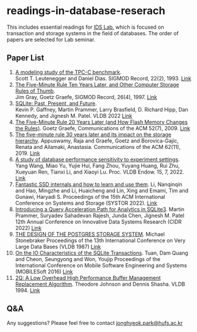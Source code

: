 # readings-in-database-reserach

This includes essential readings for [IDS Lab.](http://ids.hufs.ac.kr/) which is focused on transaction and storage systems in the field of databases.
The order of papers are selected for Lab seminar.

## Paper List
1. [A modeling study of the TPC-C benchmark](/Papers/paper1.pdf).   
   Scott T. Leutenegger and Daniel Dias. SIGMOD Record, 22(2), 1993. [Link](https://dl.acm.org/doi/10.1145/170036.170042)
2. [The Five-Minute Rule Ten Years Later, and Other Computer Storage Rules of Thumb](Papers/paper2.pdf).   
   Jim Gray, Goetz Graefe, SIGMOD Record, 26(4), 1997. [Link](https://dl.acm.org/doi/10.1145/271074.271094)
3. [SQLite: Past, Present, and Future](Papers/paper3.pdf).   
   Kevin P. Gaffney, Martin Prammer, Larry Brasfield, D. Richard Hipp, Dan Kennedy, and Jignesh M. Patel. VLDB 2022 [Link](https://www.vldb.org/pvldb/vol15/p3535-gaffney.pdf)
4. [The Five-Minute Rule 20 Years Later (and How Flash Memory Changes the Rules)](Papers/paper4.pdf). 
   Goetz Graefe, Communications of the ACM 52(7), 2009. [Link](https://dl.acm.org/doi/10.1145/1538788.1538805)
5. [The five-minute rule 30 years later and its impact on the storage hierarchy](Papers/paper5.pdf).
   Appuswamy, Raja and Graefe, Goetz and Borovica-Gajic, Renata and Ailamaki, Anastasia.
   Communications of the ACM 62(11), 2019. [Link](https://doi.org/10.1145/3318163)
6. [A study of database performance sensitivity to experiment settings](Papers/paper6.pdf).
   Yang Wang, Miao Yu, Yujie Hui, Fang Zhou, Yuyang Huang, Rui Zhu, Xueyuan Ren, Tianxi Li, and Xiaoyi Lu.
   Proc. VLDB Endow. 15, 7, 2022. [Link](https://doi.org/10.14778/3523210.3523221)
7. [Fantastic SSD internals and how to learn and use them](Papers/paper7.pdf).
   Li, Nanqinqin and Hao, Mingzhe and Li, Huaicheng and Lin, Xing and Emami, Tim and Gunawi, Haryadi S.
   Proceedings of the 15th ACM International Conference on Systems and Storage (SYSTOR 2022). [Link](https://doi.org/10.1145/3534056.3534940)
8. [Introducing a Query Acceleration Path for Analytics in SQLite3](Papers/paper8.pdf).
   Martin Prammer, Suryadev Sahadevan Rajesh, Junda Chen, Jignesh M. Patel
   12th Annual Conference on Innovative Data Systems Research (CIDR 2022) [Link](https://www.cidrdb.org/cidr2022/papers/p56-prammer.pdf)
9. [THE DESIGN OF THE POSTGRES STORAGE SYSTEM](Papers/paper9.pdf).
   Michael Stonebraker Proceedings of the 13th International Conference on Very Large Data Bases (VLDB 1987) [Link](https://dl.acm.org/doi/10.5555/645914.671639)
10. [On the IO Characteristics of the SQLite Transactions](Papers/paper10.pdf).
   Tuan, Dam Quang and Cheon, Seungyong and Won, Youjip
   Proceedings of the International Conference on Mobile Software Engineering and Systems (MOBILESoft 2016) [Link](https://dl.acm.org/doi/10.1145/2897073.2897093)
11. [2Q: A Low Overhead High Performance Buffer Management Replacement Algorithm](Papers/paper11.pdf). 
   Theodore Johnson and Dennis Shasha. VLDB 1994. [Link](https://doi/10.5555/645920.672996)

## Q&A
Any suggestions? Please feel free to contact jonghyeok.park@hufs.ac.kr
